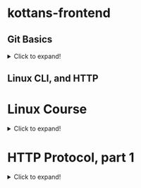 # kottans-frontend

## Git Basics
<details>
 <summary>Click to expand!</summary>

 ![Coursera week 1 image](task_linux_cli\coursera_week1)
 ![Coursera week 2 image](task_linux_cli\coursera_week2)
 ![learngitbranching intro image](task_linux_cli\learngitbranching1.png )
 ![learngitbranching push&pull image](task_linux_cli\learngitbranching2.png )
 1. Everything for me was new in a course on 
 [Coursera](https://www.coursera.org/learn/introduction-git-github), 
 i finished the whole course, also 3 and 4 weeks(for experience). 
 2. There were some **hard** commands, but with practice it's become more **understandable**.  Also i really like [learngitbranching](https://learngitbranching.js.org) for practice.
 3. I'm sure i'll use these commands with my *future projects* and at *work*.
</details>

## Linux CLI, and HTTP
# Linux Course
<details>
 <summary>Click to expand!</summary>

 ![Linux1 image](task_linux_cli\Linux1.png)
 ![Linux2 image](task_linux_cli\Linux2.png)
 ![Linux3 image](task_linux_cli\Linux3.png)
 ![Linux4 image](task_linux_cli\Linux4.png)
 1. **Everything** for me was new in this course and i really like examples with zoo, it makes learning **easier**.
 2. I was **surprised** by how interesting it is to use *manual* commands in the  software to move, remove files, etc.
 3. I'm not sure i will use these commands in the *future* in the Linux system(*because i don't know if i will install it*), but they will be *useful* in GIT.
</details>

# HTTP Protocol, part 1
<details>
 <summary>Click to expand!</summary>

 1. **Everything** for me was new in this article.
 2. I was **surprised** and was interested in status codes(*obviously because faced with 404 error xD*)
 3.  In the future i think **i will use** status codes *during development* and also other information from this article *during work with browser*.
</details>